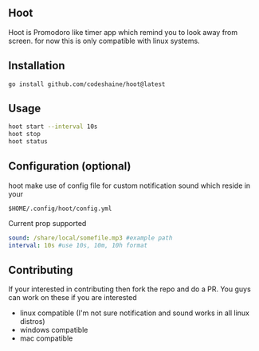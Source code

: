 ## Hoot

Hoot is Promodoro like timer app which remind you to look away from screen. for now this is only compatible with linux systems.

## Installation

```
go install github.com/codeshaine/hoot@latest

```

## Usage

```bash
hoot start --interval 10s
hoot stop
hoot status

```

## Configuration (optional)

hoot make use of config file for custom notification sound which reside in your

```
$HOME/.config/hoot/config.yml

```

Current prop supported

```yml
sound: /share/local/somefile.mp3 #example path
interval: 10s #use 10s, 10m, 10h format
```

## Contributing

If your interested in contributing then fork the repo and do a PR.
You guys can work on these if you are interested

- linux compatible (I'm not sure notification and sound works in all linux distros)
- windows compatible
- mac compatible
